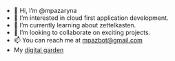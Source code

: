 - 👋 Hi, I’m @mpazaryna
- 👀 I’m interested in cloud first application development.
- 🌱 I’m currently learning about zettelkasten.
- 💞️ I’m looking to collaborate on exciting projects.
- 📫 You can reach me at mpazbot@gmail.com
- My [digital garden](https://publish.obsidian.md/paz/Welcome)

<!---
mpazaryna/mpazaryna is a ✨ special ✨ repository because its `README.md` (this file) appears on your GitHub profile.
You can click the Preview link to take a look at your changes.
--->
